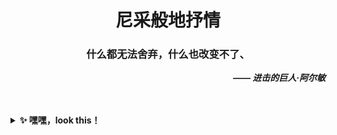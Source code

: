 <div align="center">
<h1><b>尼采般地抒情</b></h1>
</div> 

<div align="center">
<h3>什么都无法舍弃，什么也改变不了、</h3>
</div> 
<div align="right">
<b><I>—— 进击的巨人·阿尔敏</I></b>
</div> 
<br>
<br>

<b><details><summary> ✨ 嘿嘿，look this！</summary></b>

好好努力，不给编程界丢人 ~ 溜了溜了🤪

</details>
